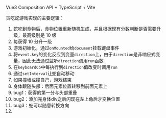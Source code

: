 Vue3 Composition API + TypeScript + Vite

贪吃蛇游戏实现的主要逻辑：

1. 蛇吃到食物后，食物位置重新随机生成，并且根据现有分数判断是否需要升级，最高级别是 10 级
2. 每获得 10 分升一级
3. 游戏初始化，通过`onMounted`给`document`挂载键盘事件
4. 将`event.key`的变化反应到变量`direction`上，由于`direction`是非响应式变量，因此无法通过监听`direction`调用`run`函数
5. 在`keyboardCb`中每执行到`direction`值改变时调用`run`
6. 通过`setInterval`让蛇自动移动
7. 如果撞墙或撞自己，游戏结束
8. 身体跟随头部：后面元素位置转移到前面元素上
9. bug1：获得的第一分与头部重叠
10. bug2：添加完身体div之后闪现在左上角后才变换位置
11. bug3：蛇可以随意转换方向
12. 